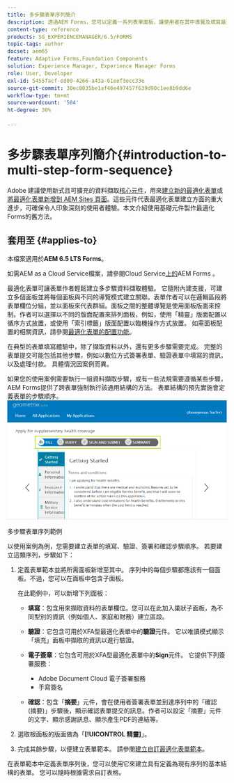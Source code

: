 ```yaml
---
title: 多步驟表單序列簡介
description: 透過AEM Forms，您可以定義一系列表單面板，讓使用者在其中導覽及填寫最適化表單。
content-type: reference
products: SG_EXPERIENCEMANAGER/6.5/FORMS
topic-tags: author
docset: aem65
feature: Adaptive Forms,Foundation Components
solution: Experience Manager, Experience Manager Forms
role: User, Developer
exl-id: 5455facf-ed09-4266-a43a-61eef3ecc33e
source-git-commit: 30ec8835be1af46e497457f639d90c1ee8b9dd6e
workflow-type: tm+mt
source-wordcount: '584'
ht-degree: 30%

---
```


# 多步驟表單序列簡介{#introduction-to-multi-step-form-sequence}

<span class="preview">Adobe 建議使用新式且可擴充的資料擷取[核心元件](https://experienceleague.adobe.com/docs/experience-manager-core-components/using/adaptive-forms/introduction.html?lang=zh-Hant)，用來[建立新的最適化表單](/help/forms/using/create-an-adaptive-form-core-components.md)或[將最適化表單新增到 AEM Sites 頁面](/help/forms/using/create-or-add-an-adaptive-form-to-aem-sites-page.md)。這些元件代表最適化表單建立方面的重大進步，可確保令人印象深刻的使用者體驗。本文介紹使用基礎元件製作最適化Forms的舊方法。</span>

## 套用至 {#applies-to}

本檔案適用於&#x200B;**AEM 6.5 LTS Forms**。

如需AEM as a Cloud Service檔案，請參閱Cloud Service[上的](https://experienceleague.adobe.com/docs/experience-manager-cloud-service/content/forms/adaptive-forms-authoring/authoring-adaptive-forms-foundation-components/configure-layout-of-an-adaptive-form/introduction-form-sequence.html?lang=zh-Hant)AEM Forms 。


最適化表單可讓表單作者輕鬆建立多步驟資料擷取體驗。 它隨附內建支援，可建立多個面板並將每個面板與不同的導覽模式建立關聯。表單作者可以在邏輯區段將表單欄位分組，並以面板來代表群組。面板之間的整體導覽是使用面板版面來控制。作者可以選擇以不同的版面配置來排列面板，例如，使用「精靈」版面配置以循序方式放置，或使用「索引標籤」版面配置以臨機操作方式放置。 如需面板配置的相關資訊，請參閱[最適化表單的配置功能](../../forms/using/layout-capabilities-adaptive-forms.md)。

在典型的表單填寫體驗中，除了擷取資料以外，還有更多步驟需要完成。 完整的表單提交可能包括其他步驟，例如以數位方式簽署表單、驗證表單中填寫的資訊，以及處理付款。 具體情況因案例而異。

如果您的使用案例需要執行一組資料擷取步驟，或有一些法規需要遵循某些步驟，AEM Forms提供了跨表單強制執行該通用結構的方法。 表單結構的預先實施會定義表單的步驟順序。 ![多步驟表單序列範例](assets/formpipeline.png)

多步驟表單序列範例

以使用案例為例，您需要建立表單的填寫、驗證、簽署和確認步驟順序。 若要建立這類序列，步驟如下：

1. 定義表單範本並將所需面板新增至其中。 序列中的每個步驟都應該有一個面板。不過，您可以在面板中包含子面板。

   在此範例中，可以新增下列面板：

   * **填寫**：包含用來擷取資料的表單欄位。您可以在此加入巢狀子面板，為不同型別的資訊（例如個人、家庭和財務）建立區段。

   * **驗證**：它包含可用於XFA型最適化表單中的&#x200B;**驗證**&#x200B;元件。 它以唯讀模式顯示「填充」面板中擷取的資訊以進行驗證。

   * **電子簽章**：它包含可用於XFA型最適化表單中的&#x200B;**Sign**&#x200B;元件。 它提供下列簽署服務：

      * Adobe Document Cloud 電子簽署服務
      * 手寫簽名

   * **確認**：包含「**摘要**」元件，會在使用者簽署表單並到達序列中的「確認 (摘要)」步驟後，顯示確認表單提交的訊息。作者可以設定「摘要」元件的文字、顯示感謝訊息、顯示產生PDF的連結等。

1. 選取根面板的版面做為「**[!UICONTROL 精靈]**」。
1. 完成其餘步驟，以便建立表單範本。 請參閱[建立自訂最適化表單範本](../../forms/using/custom-adaptive-forms-templates.md)。

在表單範本中定義表單序列後，您可以使用它來建立具有定義為現有序列的基本結構的表單。 您可以隨時根據需求自訂表格。
